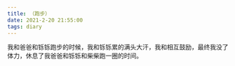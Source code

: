 ```yaml
---
title: （跑步）
date: 2021-2-20 21:55:00
tags: diary
---
```

我和爸爸和铄铄跑步的时候，我和铄铄累的满头大汗，我和相互鼓励，最终我没了体力，休息了我爸爸和铄铄和柴柴跑一圈的时间。
